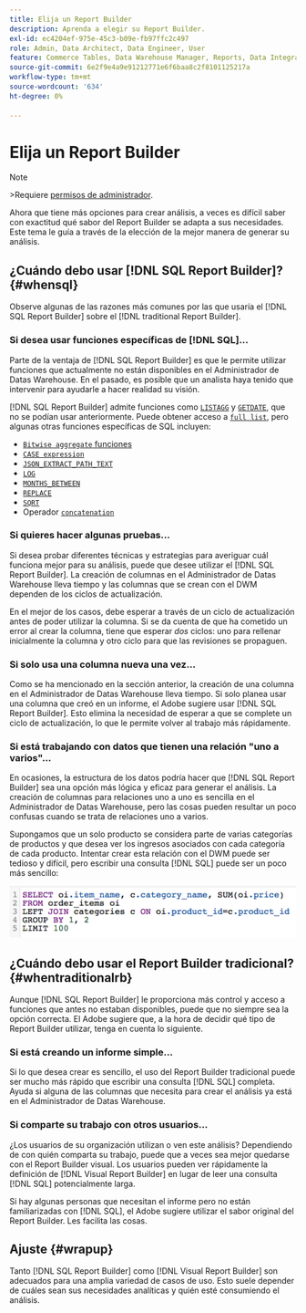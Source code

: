 ```yaml
---
title: Elija un Report Builder
description: Aprenda a elegir su Report Builder.
exl-id: ec4204ef-975e-45c3-b09e-fb97ffc2c497
role: Admin, Data Architect, Data Engineer, User
feature: Commerce Tables, Data Warehouse Manager, Reports, Data Integration
source-git-commit: 6e2f9e4a9e91212771e6f6baa8c2f8101125217a
workflow-type: tm+mt
source-wordcount: '634'
ht-degree: 0%

---
```


# Elija un Report Builder

>[!NOTE]
>&#x200B;>Requiere [permisos de administrador](../../administrator/user-management/user-management.md).

Ahora que tiene más opciones para crear análisis, a veces es difícil saber con exactitud qué sabor del Report Builder se adapta a sus necesidades. Este tema le guía a través de la elección de la mejor manera de generar su análisis.

## ¿Cuándo debo usar [!DNL SQL Report Builder]? {#whensql}

Observe algunas de las razones más comunes por las que usaría el [!DNL SQL Report Builder] sobre el [!DNL traditional Report Builder].

### Si desea usar funciones específicas de [!DNL SQL]...

Parte de la ventaja de [!DNL SQL Report Builder] es que le permite utilizar funciones que actualmente no están disponibles en el Administrador de Datas Warehouse. En el pasado, es posible que un analista haya tenido que intervenir para ayudarle a hacer realidad su visión.

[!DNL SQL Report Builder] admite funciones como [`LISTAGG`](https://docs.aws.amazon.com/redshift/latest/dg/r_LISTAGG.html) y [`GETDATE`](https://docs.aws.amazon.com/redshift/latest/dg/r_GETDATE.html), que no se podían usar anteriormente. Puede obtener acceso a [`full list`](https://docs.aws.amazon.com/redshift/latest/dg/c_SQL_functions.html), pero algunas otras funciones específicas de SQL incluyen:

* [`Bitwise aggregate` funciones](https://docs.aws.amazon.com/redshift/latest/dg/c_bitwise_aggregate_functions.html)
* [`CASE expression`](https://docs.aws.amazon.com/redshift/latest/dg/r_CASE_function.html)
* [`JSON_EXTRACT_PATH_TEXT`](https://docs.aws.amazon.com/redshift/latest/dg/JSON_EXTRACT_PATH_TEXT.html)
* [`LOG`](https://docs.aws.amazon.com/redshift/latest/dg/r_LOG.html)
* [`MONTHS_BETWEEN`](https://docs.aws.amazon.com/redshift/latest/dg/r_MONTHS_BETWEEN_function.html)
* [`REPLACE`](https://docs.aws.amazon.com/redshift/latest/dg/r_REPLACE.html)
* [`SQRT`](https://docs.aws.amazon.com/redshift/latest/dg/r_SQRT.html)
* Operador [`concatenation`](https://docs.aws.amazon.com/redshift/latest/dg/r_concat_op.html)

### Si quieres hacer algunas pruebas...

Si desea probar diferentes técnicas y estrategias para averiguar cuál funciona mejor para su análisis, puede que desee utilizar el [!DNL SQL Report Builder]. La creación de columnas en el Administrador de Datas Warehouse lleva tiempo y las columnas que se crean con el DWM dependen de los ciclos de actualización.

En el mejor de los casos, debe esperar a través de un ciclo de actualización antes de poder utilizar la columna. Si se da cuenta de que ha cometido un error al crear la columna, tiene que esperar *dos* ciclos: uno para rellenar inicialmente la columna y otro ciclo para que las revisiones se propaguen.

### Si solo usa una columna nueva una vez...

Como se ha mencionado en la sección anterior, la creación de una columna en el Administrador de Datas Warehouse lleva tiempo. Si solo planea usar una columna que creó en un informe, el Adobe sugiere usar [!DNL SQL Report Builder]. Esto elimina la necesidad de esperar a que se complete un ciclo de actualización, lo que le permite volver al trabajo más rápidamente.

### Si está trabajando con datos que tienen una relación &quot;uno a varios&quot;...

En ocasiones, la estructura de los datos podría hacer que [!DNL SQL Report Builder] sea una opción más lógica y eficaz para generar el análisis. La creación de columnas para relaciones uno a uno es sencilla en el Administrador de Datas Warehouse, pero las cosas pueden resultar un poco confusas cuando se trata de relaciones uno a varios.

Supongamos que un solo producto se considera parte de varias categorías de productos y que desea ver los ingresos asociados con cada categoría de cada producto. Intentar crear esta relación con el DWM puede ser tedioso y difícil, pero escribir una consulta [!DNL SQL] puede ser un poco más sencillo:

![](../../assets/When_should_I_use_the_RB_2.png)

## ¿Cuándo debo usar el Report Builder tradicional? {#whentraditionalrb}

Aunque [!DNL SQL Report Builder] le proporciona más control y acceso a funciones que antes no estaban disponibles, puede que no siempre sea la opción correcta. El Adobe sugiere que, a la hora de decidir qué tipo de Report Builder utilizar, tenga en cuenta lo siguiente.

### Si está creando un informe simple...

Si lo que desea crear es sencillo, el uso del Report Builder tradicional puede ser mucho más rápido que escribir una consulta [!DNL SQL] completa. Ayuda si alguna de las columnas que necesita para crear el análisis ya está en el Administrador de Datas Warehouse.

### Si comparte su trabajo con otros usuarios...

¿Los usuarios de su organización utilizan o ven este análisis? Dependiendo de con quién comparta su trabajo, puede que a veces sea mejor quedarse con el Report Builder visual. Los usuarios pueden ver rápidamente la definición de [!DNL Visual Report Builder] en lugar de leer una consulta [!DNL SQL] potencialmente larga.

Si hay algunas personas que necesitan el informe pero no están familiarizadas con [!DNL SQL], el Adobe sugiere utilizar el sabor original del Report Builder. Les facilita las cosas.

## Ajuste {#wrapup}

Tanto [!DNL SQL Report Builder] como [!DNL Visual Report Builder] son adecuados para una amplia variedad de casos de uso. Esto suele depender de cuáles sean sus necesidades analíticas y quién esté consumiendo el análisis.
